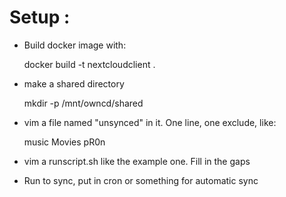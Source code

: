
# Setup : 

* Build docker image with: 

    docker build -t nextcloudclient . 

* make a shared directory 

    mkdir -p /mnt/owncd/shared

* vim a file named "unsynced" in it. One line, one exclude, like:

    music
    Movies
    pR0n


* vim a runscript.sh like the example one. Fill in the gaps

* Run to sync, put in cron or something for automatic sync

